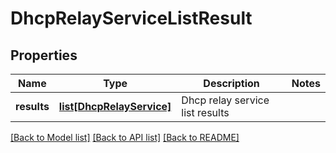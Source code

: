 # DhcpRelayServiceListResult

## Properties
Name | Type | Description | Notes
------------ | ------------- | ------------- | -------------
**results** | [**list[DhcpRelayService]**](DhcpRelayService.md) | Dhcp relay service list results | 

[[Back to Model list]](../README.md#documentation-for-models) [[Back to API list]](../README.md#documentation-for-api-endpoints) [[Back to README]](../README.md)

